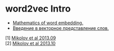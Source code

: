 # word2vec Intro

* [Mathematics of word embedding.](w2v_VTECH_20211117.md)
* [Введение в векторное представление слов.](w2v_sch131.md)

 [1] [Mikolov et al 2013.09](https://arxiv.org/pdf/1301.3781.pdf)<br>
 [2] [Mikolov et al 2013.10](https://arxiv.org/pdf/1310.4546.pdf)
